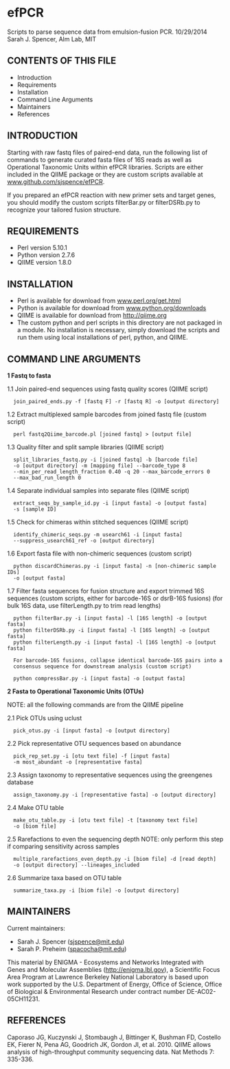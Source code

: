 efPCR
=====

Scripts to parse sequence data from emulsion-fusion PCR.
10/29/2014 Sarah J. Spencer, Alm Lab, MIT

CONTENTS OF THIS FILE
---------------------
 * Introduction
 * Requirements
 * Installation
 * Command Line Arguments
 * Maintainers
 * References

INTRODUCTION
------------
Starting with raw fastq files of paired-end data, run the following list of
commands to generate curated fasta files of 16S reads as well as Operational
Taxonomic Units within efPCR libraries. Scripts are either included in the
QIIME package or they are custom scripts available at
www.github.com/sjspence/efPCR.

If you prepared an efPCR reaction with new primer sets and target genes, you
should modify the custom scripts filterBar.py or filterDSRb.py to recognize your
tailored fusion structure.

REQUIREMENTS
------------
 * Perl version 5.10.1
 * Python version 2.7.6
 * QIIME version 1.8.0

INSTALLATION
------------
 * Perl is available for download from www.perl.org/get.html
 * Python is available for download from www.python.org/downloads
 * QIIME is available for download from http://qiime.org
 * The custom python and perl scripts in this directory are not packaged in a
   module. No installation is necessary, simply download the scripts
   and run them using local installations of perl, python, and QIIME.

COMMAND LINE ARGUMENTS
----------------------
**1 Fastq to fasta**

1.1 Join paired-end sequences using fastq quality scores (QIIME script)

      join_paired_ends.py -f [fastq F] -r [fastq R] -o [output directory]

1.2 Extract multiplexed sample barcodes from joined fastq file (custom script)

      perl fastq2Qiime_barcode.pl [joined fastq] > [output file]

1.3 Quality filter and split sample libraries (QIIME script)

      split_libraries_fastq.py -i [joined fastq] -b [barcode file]
      -o [output directory] -m [mapping file] --barcode_type 8
      --min_per_read_length_fraction 0.40 -q 20 --max_barcode_errors 0
      --max_bad_run_length 0

1.4 Separate individual samples into separate files (QIIME script)

      extract_seqs_by_sample_id.py -i [input fasta] -o [output fasta]
      -s [sample ID]

1.5 Check for chimeras within stitched sequences (QIIME script)

      identify_chimeric_seqs.py -m usearch61 -i [input fasta]
      --suppress_usearch61_ref -o [output directory]

1.6 Export fasta file with non-chimeric sequences (custom script)

      python discardChimeras.py -i [input fasta] -n [non-chimeric sample IDs]
      -o [output fasta]

1.7 Filter fasta sequences for fusion structure and export trimmed 16S sequences
    (custom scripts, either for barcode-16S or dsrB-16S fusions)
    (for bulk 16S data, use filterLength.py to trim read lengths)

      python filterBar.py -i [input fasta] -l [16S length] -o [output fasta]
      python filterDSRb.py -i [input fasta] -l [16S length] -o [output fasta]
      python filterLength.py -i [input fasta] -l [16S length] -o [output fasta]

      For barcode-16S fusions, collapse identical barcode-16S pairs into a
      consensus sequence for downstream analysis (custom script)

      python compressBar.py -i [input fasta] -o [output fasta]

**2 Fasta to Operational Taxonomic Units (OTUs)**

NOTE: all the following commands are from the QIIME pipeline

2.1 Pick OTUs using uclust

      pick_otus.py -i [input fasta] -o [output directory]

2.2 Pick representative OTU sequences based on abundance

      pick_rep_set.py -i [otu text file] -f [input fasta]
      -m most_abundant -o [representative fasta]

2.3 Assign taxonomy to representative sequences using the greengenes database

      assign_taxonomy.py -i [representative fasta] -o [output directory]

2.4 Make OTU table

      make_otu_table.py -i [otu text file] -t [taxonomy text file]
      -o [biom file]

2.5 Rarefactions to even the sequencing depth
    NOTE: only perform this step if comparing sensitivity across samples

      multiple_rarefactions_even_depth.py -i [biom file] -d [read depth]
      -o [output directory] --lineages_included

2.6 Summarize taxa based on OTU table

      summarize_taxa.py -i [biom file] -o [output directory]

MAINTAINERS
-----------
Current maintainers:
 * Sarah J. Spencer (sjspence@mit.edu)
 * Sarah P. Preheim (spacocha@mit.edu)

This material by ENIGMA - Ecosystems and Networks Integrated with Genes and Molecular Assemblies (http://enigma.lbl.gov), a Scientific Focus Area Program at Lawrence Berkeley National Laboratory is based upon work supported by the U.S. Department of Energy, Office of Science, Office of Biological & Environmental Research under contract number DE-AC02-05CH11231.

REFERENCES
----------
Caporaso JG, Kuczynski J, Stombaugh J, Bittinger K, Bushman FD, Costello EK, Fierer N, Pena AG, Goodrich JK, Gordon JI, et al. 2010. QIIME allows analysis of high-throughput community sequencing data. Nat Methods 7: 335-336.
